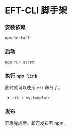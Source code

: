 # EFT-CLI 脚手架

### 安装依赖

`npm install`

### 启动

`npm run start`

### 执行 `npm link`

此时就可以使用 `eft` 命令了。

- `eft c my-template`

### 发布

开发完成后，即可发布至 npm.
